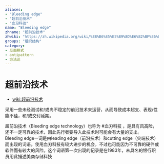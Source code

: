 ```yaml
---
aliases:
- "Bleeding edge"
- "超前沿技术"
- "血刃科技"
name: "Bleeding edge"
zhname: "超前沿技术"
zhwiki: "https://zh.wikipedia.org/wiki/%E8%B6%85%E5%89%8D%E6%B2%BF%E6%8A%80%E8%A1%93"
groups: "组织结构"
category:
- 反面模式
- antipattern
- 方法论
---
```


# 超前沿技术

* [wiki:超前沿技术](https://zh.wikipedia.org/wiki/%E8%B6%85%E5%89%8D%E6%B2%BF%E6%8A%80%E8%A1%93)

采用一些未经测试和/或尚不稳定的前沿技术来运营，从而导致成本超支、表现/性能不佳，和/或交付延期。

超前沿技术（Bleeding edge technology）也称为 #血刃科技 ，是具有风高险，还不一定可靠的技术，因此先行者要导入此技术时可能会有大量的支出。Bleeding edge一词是由leading edge（前沿技术）和cutting edge（尖端技术）而出现的词语。使用血刃科技有较大进步的机会，不过也可能因为不可靠的硬件或软件而有较大的风险。这个词语第一次出现的记录是在1983年，未具名的银行职员用此描述美商存储科技